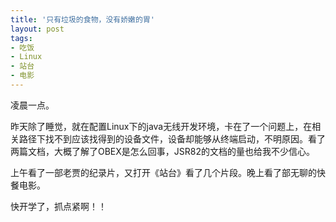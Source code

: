 ```yaml
---
title: '只有垃圾的食物，没有娇嫩的胃'
layout: post
tags:
- 吃饭
- Linux
- 站台
- 电影
---
```

凌晨一点。  
  
昨天除了睡觉，就在配置Linux下的java无线开发环境，卡在了一个问题上，在相关路径下找不到应该找得到的设备文件，设备却能够从终端启动，不明原因。看了两篇文档，大概了解了OBEX是怎么回事，JSR82的文档的量也给我不少信心。  
  
上午看了一部老贾的纪录片，又打开《站台》看了几个片段。晚上看了部无聊的快餐电影。  
  
快开学了，抓点紧啊！！  
